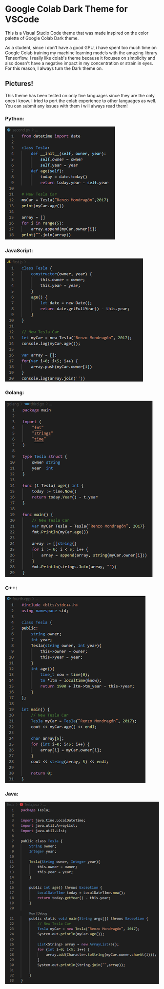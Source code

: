 # Google Colab Dark Theme for VSCode

This is a Visual Studio Code theme that was made inspired on the color palette of Google Colab Dark theme.

As a student, since i don't have a good GPU, i have spent too much time on Google Colab training my machine learning models with the amazing library Tensorflow. I really like colab's theme because it focuses on simplicity and also doesn't have a negative impact in my concentration or strain in eyes. For this reason, I always turn the Dark theme on.


## **Pictures!**

This theme has been tested on only five languages since they are the only ones i know. I tried to port the colab experience to other languages as well. You can submit any issues with them i will always read them!

### Python:
![Python](img/python.png)

### JavaScript:
![JavaScript](img/javascript.png)

### Golang:
![GoLang](img/golang.png)

### C++:
![C++](img/cpp.png)

### Java:
![C++](img/java.png)